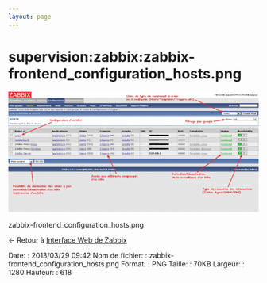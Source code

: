 ```yaml
---
layout: page
---
```


supervision:zabbix:zabbix-frontend\_configuration\_hosts.png
============================================================

[![zabbix-frontend\_configuration\_hosts.png](../../../assets/media/supervision/zabbix/zabbix-frontend_configuration_hosts.png@cache=&w=900&h=434 "zabbix-frontend_configuration_hosts.png")](../../../assets/media/supervision/zabbix/zabbix-frontend_configuration_hosts.png@cache= "Afficher le fichier original")

zabbix-frontend\_configuration\_hosts.png

← Retour à [Interface Web de
Zabbix](../../../zabbix/zabbix-interface.html "zabbix:zabbix-interface")

Date:
:   2013/03/29 09:42
Nom de fichier:
:   zabbix-frontend\_configuration\_hosts.png
Format:
:   PNG
Taille:
:   70KB
Largeur:
:   1280
Hauteur:
:   618

